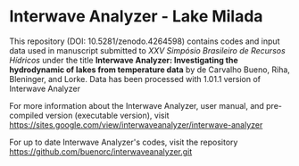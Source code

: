 # Interwave Analyzer - Lake Milada

This repository (DOI: 10.5281/zenodo.4264598) contains codes and input data used in manuscript submitted to *XXV Simpósio Brasileiro de Recursos Hídricos* under the title **Interwave Analyzer: Investigating the hydrodynamic of lakes from temperature data** by de Carvalho Bueno, Riha, Bleninger, and Lorke. Data has been processed with 1.01.1 version of Interwave Analyzer

For more information about the Interwave Analyzer, user manual, and pre-compiled version (executable version), visit https://sites.google.com/view/interwaveanalyzer/interwave-analyzer

For up to date Interwave Analyzer's codes, visit the repository https://github.com/buenorc/interwaveanalyzer.git
